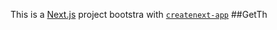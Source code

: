 This is a [Next.js](https://nextjs.org/) project bootstra
with [`createnext-app`](https://github.com/vercel/et.js/tree/caary/pckages/reaenet-ap)
##GetTh

